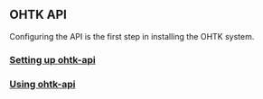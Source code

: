 ## OHTK API
Configuring the API is the first step in installing the OHTK system. 

### [Setting up ohtk-api](/ohtk-docs/api-setup)

### [Using ohtk-api](/ohtk-docs/api-guide)
